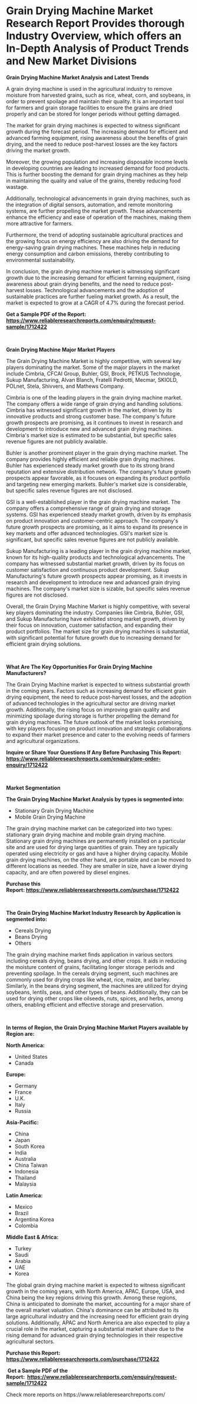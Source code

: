 <p><h1>Grain Drying Machine Market Research Report Provides thorough Industry Overview, which offers an In-Depth Analysis of Product Trends and New Market Divisions</h1></p><p><strong>Grain Drying Machine Market Analysis and Latest Trends</strong></p>
<p><p>A grain drying machine is used in the agricultural industry to remove moisture from harvested grains, such as rice, wheat, corn, and soybeans, in order to prevent spoilage and maintain their quality. It is an important tool for farmers and grain storage facilities to ensure the grains are dried properly and can be stored for longer periods without getting damaged.</p><p>The market for grain drying machines is expected to witness significant growth during the forecast period. The increasing demand for efficient and advanced farming equipment, rising awareness about the benefits of grain drying, and the need to reduce post-harvest losses are the key factors driving the market growth.</p><p>Moreover, the growing population and increasing disposable income levels in developing countries are leading to increased demand for food products. This is further boosting the demand for grain drying machines as they help in maintaining the quality and value of the grains, thereby reducing food wastage.</p><p>Additionally, technological advancements in grain drying machines, such as the integration of digital sensors, automation, and remote monitoring systems, are further propelling the market growth. These advancements enhance the efficiency and ease of operation of the machines, making them more attractive for farmers.</p><p>Furthermore, the trend of adopting sustainable agricultural practices and the growing focus on energy efficiency are also driving the demand for energy-saving grain drying machines. These machines help in reducing energy consumption and carbon emissions, thereby contributing to environmental sustainability.</p><p>In conclusion, the grain drying machine market is witnessing significant growth due to the increasing demand for efficient farming equipment, rising awareness about grain drying benefits, and the need to reduce post-harvest losses. Technological advancements and the adoption of sustainable practices are further fueling market growth. As a result, the market is expected to grow at a CAGR of 4.7% during the forecast period.</p></p>
<p><strong>Get a Sample PDF of the Report:&nbsp; <a href="https://www.reliableresearchreports.com/enquiry/request-sample/1712422">https://www.reliableresearchreports.com/enquiry/request-sample/1712422</a></strong></p>
<p>&nbsp;</p>
<p><strong>Grain Drying Machine Major Market Players</strong></p>
<p><p>The Grain Drying Machine Market is highly competitive, with several key players dominating the market. Some of the major players in the market include Cimbria, CFCAI Group, Buhler, GSI, Brock, PETKUS Technologie, Sukup Manufacturing, Alvan Blanch, Fratelli Pedrotti, Mecmar, SKIOLD, POLnet, Stela, Shivvers, and Mathews Company.</p><p>Cimbria is one of the leading players in the grain drying machine market. The company offers a wide range of grain drying and handling solutions. Cimbria has witnessed significant growth in the market, driven by its innovative products and strong customer base. The company's future growth prospects are promising, as it continues to invest in research and development to introduce new and advanced grain drying machines. Cimbria's market size is estimated to be substantial, but specific sales revenue figures are not publicly available.</p><p>Buhler is another prominent player in the grain drying machine market. The company provides highly efficient and reliable grain drying machines. Buhler has experienced steady market growth due to its strong brand reputation and extensive distribution network. The company's future growth prospects appear favorable, as it focuses on expanding its product portfolio and targeting new emerging markets. Buhler's market size is considerable, but specific sales revenue figures are not disclosed.</p><p>GSI is a well-established player in the grain drying machine market. The company offers a comprehensive range of grain drying and storage systems. GSI has experienced steady market growth, driven by its emphasis on product innovation and customer-centric approach. The company's future growth prospects are promising, as it aims to expand its presence in key markets and offer advanced technologies. GSI's market size is significant, but specific sales revenue figures are not publicly available.</p><p>Sukup Manufacturing is a leading player in the grain drying machine market, known for its high-quality products and technological advancements. The company has witnessed substantial market growth, driven by its focus on customer satisfaction and continuous product development. Sukup Manufacturing's future growth prospects appear promising, as it invests in research and development to introduce new and advanced grain drying machines. The company's market size is sizable, but specific sales revenue figures are not disclosed.</p><p>Overall, the Grain Drying Machine Market is highly competitive, with several key players dominating the industry. Companies like Cimbria, Buhler, GSI, and Sukup Manufacturing have exhibited strong market growth, driven by their focus on innovation, customer satisfaction, and expanding their product portfolios. The market size for grain drying machines is substantial, with significant potential for future growth due to increasing demand for efficient grain drying solutions.</p></p>
<p>&nbsp;</p>
<p><strong>What Are The Key Opportunities For Grain Drying Machine Manufacturers?</strong></p>
<p><p>The Grain Drying Machine market is expected to witness substantial growth in the coming years. Factors such as increasing demand for efficient grain drying equipment, the need to reduce post-harvest losses, and the adoption of advanced technologies in the agricultural sector are driving market growth. Additionally, the rising focus on improving grain quality and minimizing spoilage during storage is further propelling the demand for grain drying machines. The future outlook of the market looks promising, with key players focusing on product innovation and strategic collaborations to expand their market presence and cater to the evolving needs of farmers and agricultural organizations.</p></p>
<p><strong>Inquire or Share Your Questions If Any Before Purchasing This Report: <a href="https://www.reliableresearchreports.com/enquiry/pre-order-enquiry/1712422">https://www.reliableresearchreports.com/enquiry/pre-order-enquiry/1712422</a></strong></p>
<p>&nbsp;</p>
<p><strong>Market Segmentation</strong></p>
<p><strong>The Grain Drying Machine Market Analysis by types is segmented into:</strong></p>
<p><ul><li>Stationary Grain Drying Machine</li><li>Mobile Grain Drying Machine</li></ul></p>
<p><p>The grain drying machine market can be categorized into two types: stationary grain drying machine and mobile grain drying machine. Stationary grain drying machines are permanently installed on a particular site and are used for drying large quantities of grain. They are typically operated using electricity or gas and have a higher drying capacity. Mobile grain drying machines, on the other hand, are portable and can be moved to different locations as needed. They are smaller in size, have a lower drying capacity, and are often powered by diesel engines.</p></p>
<p><strong>Purchase this Report:&nbsp;<a href="https://www.reliableresearchreports.com/purchase/1712422">https://www.reliableresearchreports.com/purchase/1712422</a></strong></p>
<p>&nbsp;</p>
<p><strong>The Grain Drying Machine Market Industry Research by Application is segmented into:</strong></p>
<p><ul><li>Cereals Drying</li><li>Beans Drying</li><li>Others</li></ul></p>
<p><p>The grain drying machine market finds application in various sectors including cereals drying, beans drying, and other crops. It aids in reducing the moisture content of grains, facilitating longer storage periods and preventing spoilage. In the cereals drying segment, such machines are commonly used for drying crops like wheat, rice, maize, and barley. Similarly, in the beans drying segment, the machines are utilized for drying soybeans, lentils, peas, and other types of beans. Additionally, they can be used for drying other crops like oilseeds, nuts, spices, and herbs, among others, enabling efficient and effective storage and preservation.</p></p>
<p>&nbsp;</p>
<p><strong>In terms of Region, the Grain Drying Machine Market Players available by Region are:</strong></p>
<p>
    <p> <strong> North America: </strong>
        <ul>
            <li>United States</li>
            <li>Canada</li>
        </ul>
        </p> 
    <p> <strong> Europe: </strong>
        <ul>
            <li>Germany</li>
            <li>France</li>
            <li>U.K.</li>
            <li>Italy</li>
            <li>Russia</li>
        </ul>
        </p> 
    <p> <strong> Asia-Pacific: </strong>
        <ul>
            <li>China</li>
            <li>Japan</li>
            <li>South Korea</li>
            <li>India</li>
            <li>Australia</li>
            <li>China Taiwan</li>
            <li>Indonesia</li>
            <li>Thailand</li>
            <li>Malaysia</li>
        </ul>
        </p> 
    <p> <strong> Latin America: </strong>
        <ul>
            <li>Mexico</li>
            <li>Brazil</li>
            <li>Argentina Korea</li>
            <li>Colombia</li>
        </ul>
        </p> 
    <p> <strong> Middle East & Africa: </strong>
        <ul>
            <li>Turkey</li>
            <li>Saudi</li>
            <li>Arabia</li>
            <li>UAE</li>
            <li>Korea</li>
        </ul>
    </p>
    </p>
<p><p>The global grain drying machine market is expected to witness significant growth in the coming years, with North America, APAC, Europe, USA, and China being the key regions driving this growth. Among these regions, China is anticipated to dominate the market, accounting for a major share of the overall market valuation. China's dominance can be attributed to its large agricultural industry and the increasing need for efficient grain drying solutions. Additionally, APAC and North America are also expected to play a crucial role in the market, capturing a substantial market share due to the rising demand for advanced grain drying technologies in their respective agricultural sectors.</p></p>
<p><strong>Purchase this Report: <a href="https://www.reliableresearchreports.com/purchase/1712422">https://www.reliableresearchreports.com/purchase/1712422</a></strong></p>
<p>&nbsp;<strong>Get a Sample PDF of the Report:&nbsp;&nbsp;<a href="https://www.reliableresearchreports.com/enquiry/request-sample/1712422">https://www.reliableresearchreports.com/enquiry/request-sample/1712422</a></strong></p>
<p><strong></strong></p>
<p>Check more reports on https://www.reliableresearchreports.com/</p>